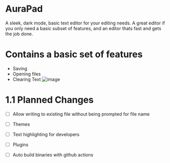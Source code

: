 # AuraPad
A sleek, dark mode, basic text editor for your editing needs. A great editor if you only need a basic subset of features, and an editor thats fast and gets the job done.
# Contains a basic set of features
- Saving
- Opening files
- Clearing Text
![image](https://user-images.githubusercontent.com/92550746/151676976-c10189d4-ab4b-4fe8-81a9-8e019ca8de9a.png)
# 1.1 Planned Changes
- [ ] Allow writing to existing file without being prompted for file name
- [ ] Themes
- [ ] Text highlighting for developers
- [ ] Plugins
- [ ] Auto build binaries with github actions

